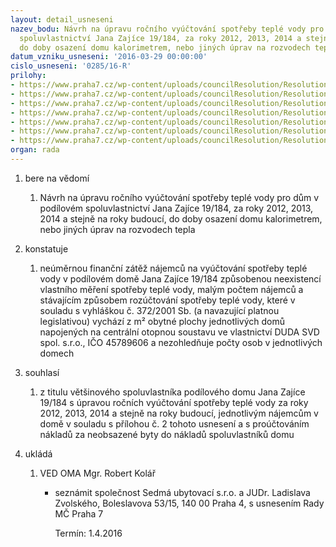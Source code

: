 ```yaml
---
layout: detail_usneseni
nazev_bodu: Návrh na úpravu ročního vyúčtování spotřeby teplé vody pro dům v podílovém
  spoluvlastnictví Jana Zajíce 19/184, za roky 2012, 2013, 2014 a stejně na roky budoucí,
  do doby osazení domu kalorimetrem, nebo jiných úprav na rozvodech tepla
datum_vzniku_usneseni: '2016-03-29 00:00:00'
cislo_usneseni: '0285/16-R'
prilohy:
- https://www.praha7.cz/wp-content/uploads/councilResolution/Resolutions/28516/export/priloha_00_vyuctJZ19~37522.doc
- https://www.praha7.cz/wp-content/uploads/councilResolution/Resolutions/28516/export/priloha_02_vyuctJZ19_novy_stav~37521.pdf
- https://www.praha7.cz/wp-content/uploads/councilResolution/Resolutions/28516/export/priloha_03_vyuctJZ19_stavajici_stav~37519.pdf
- https://www.praha7.cz/wp-content/uploads/councilResolution/Resolutions/28516/export/priloha_04_vyuctJZ19_zjednoduseny_prehled_rozdilu_vyuctovani~37518.pdf
- https://www.praha7.cz/wp-content/uploads/councilResolution/Resolutions/28516/export/priloha_05_vyuctJZ19_cenova_nabidka_mereni~37517.pdf
- https://www.praha7.cz/wp-content/uploads/councilResolution/Resolutions/28516/export/navrh_oznameni_usneseni_RMCP7_a_vyzva~37516.doc
- https://www.praha7.cz/wp-content/uploads/councilResolution/Resolutions/28516/export/export~299786.pdf
organ: rada
---
```

<ol class="urzList_view" id="urzList">
<li id="" class="urzClass1"><span name="1">bere na vědomí</span> 
<ol class="urzOlClass">
<li id="" class="urzClass2" style="TEXT-ALIGN: left"><span><p>Návrh na úpravu ročního vyúčtování spotřeby teplé vody pro dům v podílovém spoluvlastnictví Jana Zajíce 19/184, za roky 2012, 2013, 2014 a stejně na roky budoucí, do doby osazení domu kalorimetrem, nebo jiných úprav na rozvodech tepla</p></span></li></ol></li>
<li id="" class="urzClass1"><span name="6">konstatuje</span> 
<ol class="urzOlClass">
<li id="" class="urzClass2" style="TEXT-ALIGN: left"><span><p>neúměrnou finanční zátěž nájemců na vyúčtování spotřeby teplé vody v podílovém domě Jana Zajíce 19/184 způsobenou neexistencí vlastního měření spotřeby teplé vody, malým počtem nájemců a stávajícím způsobem rozúčtování spotřeby teplé vody, které v souladu s vyhláškou č. 372/2001 Sb. (a navazující platnou legislativou) vychází z m² obytné plochy jednotlivých domů napojených na centrální otopnou soustavu ve vlastnictví DUDA SVD spol. s.r.o., IČO 45789606 a nezohledňuje počty osob v jednotlivých domech</p></span></li></ol></li>
<li id="" class="urzClass1"><span name="26">souhlasí</span> 
<ol id="" class="urzOlClass">
<li id="" class="urzClass2" style="TEXT-ALIGN: left"><span><p>z titulu většinového spoluvlastníka podílového domu Jana Zajíce 19/184 s úpravou ročních vyúčtování spotřeby teplé vody za roky 2012, 2013, 2014 a stejně na roky budoucí, jednotlivým nájemcům v domě v souladu s přílohou č. 2 tohoto usnesení a s proúčtováním nákladů za neobsazené byty do nákladů spoluvlastníků domu</p></span></li>
</ol></li><li class="urzClass1" id="urzUkoly"><span name="1">ukládá</span><ol class="urzOlClass"><li class="urzClass2"><span><p>VED OMA Mgr. Robert Kolář</p></span><ul class="urzUlClass"><li class="urzClass3"><span><p>seznámit společnost Sedmá ubytovací s.r.o. a JUDr. Ladislava Zvolského, Boleslavova 53/15, 140 00 Praha 4, s usnesením Rady MČ Praha 7</p></span><span class="urzUkolTermin">  Termín:&nbsp;1.4.2016</span></li></ul></li></ol></li>
</ol>